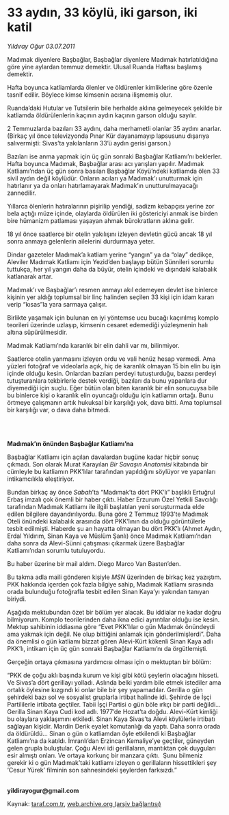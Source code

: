 # 33 aydın, 33 köylü, iki garson, iki katil

*Yıldıray Oğur 03.07.2011*

<div class="yazi"><p>Madımak diyenlere Başbağlar, Başbağlar diyenlere Madımak hatırlatıldığına göre yine aylardan temmuz demektir. Ulusal Ruanda Haftası başlamış demektir.</p>
<p>Hafta boyunca katliamlarda ölenler ve öldürenler kimliklerine göre özenle tasnif edilir. Böylece kimse kimsenin acısına ilişmemiş olur.</p>
<p>Ruanda’daki Hutular ve Tutsilerin bile herhalde aklına gelmeyecek şekilde bir katliamda öldürülenlerin kaçının aydın kaçının garson olduğu sayılır. </p>
<p>2 Temmuzlarda bazıları 33 aydını, daha merhametli olanlar 35 aydını anarlar. (Birkaç yıl önce televizyonda Pınar Kür dayanamayıp lapsusunu dışarıya salıvermişti: Sivas’ta yakılanların 33’ü aydın gerisi garson.)</p>
<p>Bazıları ise anma yapmak için üç gün sonraki Başbağlar Katliamı’nı beklerler. Hafta boyunca Madımak, Başbağlar arası acı yarışları yapılır. Madımak Katliamı’ndan üç gün sonra basılan Başbağlar Köyü’ndeki katliamda ölen 33 sivil aydın değil köylüdür. Onların acıları ya Madımak’ı unutturmak için hatırlanır ya da onları hatırlamayarak Madımak’ın unutturulmayacağı zannedilir.</p>
<p>Yıllarca ölenlerin hatıralarının pişirilip yendiği, sadizm kebapçısı yerine zor bela açtığı müze içinde, olaylarda öldürülen iki göstericiyi anmak ise birden bire hümanizm patlaması yaşayan ahmak bürokratların aklına gelir.</p>
<p>18 yıl önce saatlerce bir otelin yakılışını izleyen devletin gücü ancak 18 yıl sonra anmaya gelenlerin ailelerini durdurmaya yeter.</p>
<p>Dindar gazeteler Madımak’a katliam yerine “yangın” ya da “olay” dedikçe, Aleviler Madımak Katliamı için Yezid’den başlayıp bütün Sünnileri sorumlu tuttukça, her yıl yangın daha da büyür, otelin içindeki ve dışındaki kalabalık katlanarak artar. </p>
<p>Madımak’ı ve Başbağlar’ı resmen anmayı akıl edemeyen devlet ise binlerce kişinin yer aldığı toplumsal bir linç halinden seçilen 33 kişi için idam kararı verip “kısas”la yara sarmaya çalışır.</p>
<p>Birlikte yaşamak için bulunan en iyi yöntemse ucu bucağı kaçırılmış komplo teorileri üzerinde uzlaşıp, kimsenin cesaret edemediği yüzleşmenin halı altına süpürülmesidir.</p>
<p>Madımak Katliamı’nda karanlık bir elin dahli var mı, bilinmiyor. </p>
<p>Saatlerce otelin yanmasını izleyen ordu ve vali henüz hesap vermedi. Ama yüzleri fotoğraf ve videolarla açık, hiç de karanlık olmayan 15 bin elin bu işin içinde olduğu kesin. Onlardan bazıları perdeyi tutuşturduğu, bazısı perdeyi tutuşturanlara tekbirlerle destek verdiği, bazıları da bunu yapanlara dur diyemediği için suçlu. Eğer bütün olan biten karanlık bir elin sonucuysa bile bu binlerce kişi o karanlık elin oyuncağı olduğu için katliamın ortağı. Bunu örtmeye çalışmanın artık hukuksal bir karşılığı yok, dava bitti. Ama toplumsal bir karşılığı var, o dava daha bitmedi. </p>
<p><b> </b></p>
<p><b><br/>Madımak’ın önünden Başbağlar Katliamı’na</b></p>
<p>Başbağlar Katliamı için açılan davalardan bugüne kadar hiçbir sonuç çıkmadı. Son olarak Murat Karayılan <i>Bir Savaşın Anatomisi</i> kitabında bir cümleyle bu katliamın PKK’lılar tarafından yapıldığını söylüyor ve yapanları intikamcılıkla eleştiriyor.</p>
<p>Bundan birkaç ay önce <i>Sabah</i>’ta “Madımak’ta dört PKK’lı” başlıklı Ertuğrul Erbaş imzalı çok önemli bir haber çıktı. Haber Erzurum Özel Yetkili Savcılığı tarafından Madımak Katliamı ile ilgili başlatılan yeni soruşturmada elde edilen bilgilere dayandırılıyordu. Buna göre 2 Temmuz 1993’te Madımak Oteli önündeki kalabalık arasında dört PKK’lının da olduğu görüntülerle tesbit edilmişti. Haberde şu an hayatta olmayan bu dört PKK’lı (Ahmet Aydın, Erdal Yıldırım, Sinan Kaya ve Müslüm Şanlı) önce Madımak Katliamı’ndan daha sonra da Alevi-Sünni çatışması çıkarmak üzere Başbağlar Katliamı’ndan sorumlu tutuluyordu.</p>
<p>Bu haber üzerine bir mail aldım. Diego Marco Van Basten’den. </p>
<p>Bu takma adla maili gönderen kişiyle <i>MSN</i> üzerinden de birkaç kez yazıştım. PKK hakkında içerden çok fazla bilgiye sahip, Madımak Katliamı sırasında orada bulunduğu fotoğrafla tesbit edilen Sinan Kaya’yı yakından tanıyan biriydi. </p>
<p>Aşağıda mektubundan özet bir bölüm yer alacak. Bu iddialar ne kadar doğru bilmiyorum. Komplo teorilerinden daha ikna edici ayrıntılar olduğu ise kesin. Mektup sahibinin iddiasına göre “Evet PKK’lılar o gün Madımak önündeydi ama yakmak için değil. Ne olup bittiğini anlamak için gönderilmişlerdi”. Daha da önemlisi o gün katliamı bizzat gören Alevi-Kürt kökenli Sinan Kaya adlı PKK’lı, intikam için üç gün sonraki Başbağlar Katliamı’nı da örgütlemişti.</p>
<p>Gerçeğin ortaya çıkmasına yardımcısı olması için o mektuptan bir bölüm: </p>
<p>“PKK de çoğu aklı başında kurum ve kişi gibi kötü şeylerin olacağını hisseti. Ve Sivas’a dört gerillayı yolladı. Aslında belki yardım bile etmek istediler ama ortalık öylesine kızgındı ki onlar bile bir şey yapamadılar. Gerilla o gün şehirdeki bazı sol ve sosyalist gruplarla irtibat halinde idi. Şehirde de İşçi Partililerle irtibata geçtiler. Tabii İşçi Partisi o gün böle ırkçı bir parti değildi... Gerilla Sinan Kaya Cudi kod adlı. 1977’de Hozat’ta doğdu. Alevi-Kürt kimliği bu olaylara yaklaşımını etkiledi. Sinan Kaya Sivas’ta Alevi köylülerle irtibatı sağlayan kişidir. Mardin Derik eyalet komutanlığı da yaptı. Daha sonra orada da öldürüldü... Sinan o gün o katliamdan öyle etkilendi ki Başbağlar Katliamı’na da katıldı. İmranlı’dan Erzincan Kemaliye’ye geçtiler, güneyden gelen grupla buluştular. Çoğu Alevi idi gerillaların, mantıktan çok duyguları esir almıştı onları. Ve ortaya korkunç bir manzara çıktı.  Şunu bilmeniz gerekir ki o gün Madımak’taki katliamı izleyen o gerillaların hissettikleri şey ‘Cesur Yürek’ filminin son sahnesindeki şeylerden farksızdı.”</p>
<p><b><br/>yildirayogur@gmail.com</b></p>
</div>

Kaynak: [taraf.com.tr](http://www.taraf.com.tr/yildiray-ogur/makale-33-aydin-33-koylu-iki-garson-iki-katil.htm), [web.archive.org (arşiv bağlantısı)](http://web.archive.org/web/20130709200146/http://www.taraf.com.tr/yildiray-ogur/makale-33-aydin-33-koylu-iki-garson-iki-katil.htm)
